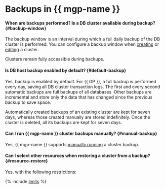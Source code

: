 # Backups in {{ mgp-name }}

#### When are backups performed? Is a DB cluster available during backup? {#backup-window}

The backup window is an interval during which a full daily backup of the DB cluster is performed. You can configure a backup window when [creating](../../managed-greenplum/operations/cluster-create.md) or [editing](../../managed-greenplum/operations/update.md) a cluster.

Clusters remain fully accessible during backups.

#### Is DB host backup enabled by default? {#default-backup}

Yes, backup is enabled by default. For {{ GP }}, a full backup is performed every day, saving all DB cluster transaction logs. The first and every second automatic backups are full backups of all databases. Other backups are incremental and store only the data that has changed since the previous backup to save space.

Automatically created backups of an existing cluster are kept for seven days, whereas those created manually are stored indefinitely. Once the cluster is deleted, all its backups are kept for seven days.

#### Can I run {{ mgp-name }} cluster backups manually? {#manual-backup}

Yes, {{ mgp-name }} supports [manually running](../../managed-greenplum/operations/cluster-backups.md#create-backup) a cluster backup.

#### Can I select other resources when restoring a cluster from a backup? {#resource-restore}

Yes, with the following restrictions:

{% include [limits](../../_includes/mdb/mgp/restore-limits.md) %}
